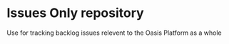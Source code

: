 # Issues Only repository

Use for tracking backlog issues relevent to the Oasis Platform as a whole 
